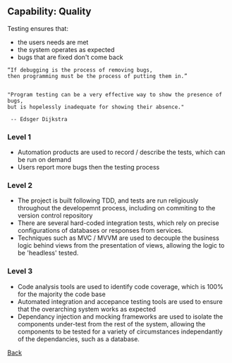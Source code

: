 ## Capability: Quality
Testing ensures that:
 -  the users needs are met
 - the system operates as expected
 - bugs that are fixed don't come back

```
“If debugging is the process of removing bugs,
then programming must be the process of putting them in.”


"Program testing can be a very effective way to show the presence of bugs,
but is hopelessly inadequate for showing their absence."

 -- Edsger Dijkstra
```

### Level 1
  - Automation products are used to record / describe the tests, which can be run on demand
  -  Users report more bugs then the testing process

### Level 2
 - The project is built following TDD, and tests are run religiously throughout the developemnt process, including on commiting to the version control repository
 - There are several hard-coded integration tests, which rely on precise configurations of databases or responses from services.
 - Techniques such as MVC /  MVVM are used to decouple the business logic behind views from the presentation of views, allowing the logic to be 'headless' tested.

### Level 3

 - Code analysis tools are used to identify code coverage, which is 100% for the majority the code base
 - Automated integration and accepance testing tools are used to ensure that the overarching system works as expected
 -  Dependancy injection and mocking frameworks are used to isolate the components under-test from the rest of the system, allowing the components to be tested for a variety of circumstances independantly of the dependancies, such as a database.

[Back](https://github.com/colugo/cautious-turtle)
